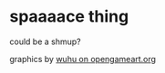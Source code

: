 # spaaaace thing

could be a shmup?

graphics by [wuhu on opengameart.org](http://opengameart.org/content/spaceships-1)
